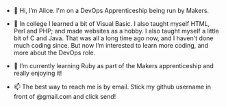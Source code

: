 - 👋 Hi, I’m Alice. I'm on a DevOps Apprenticeship being run by Makers.

- 👀 In college I learned a bit of Visual Basic. I also taught myself HTML, Perl and PHP; and made websites as a hobby. I also taught myself a little bit of C and Java. That was all a long time ago now, and I haven't done much coding since. But now I’m interested to learn more coding, and more about the DevOps role.

- 🌱 I’m currently learning Ruby as part of the Makers apprenticeship and really enjoying it!

- 📫 The best way to reach me is by email. Stick my github username in front of @gmail.com and click send!

<!---
alicegray33/alicegray33 is a ✨ special ✨ repository because its `README.md` (this file) appears on your GitHub profile.
You can click the Preview link to take a look at your changes.
--->
